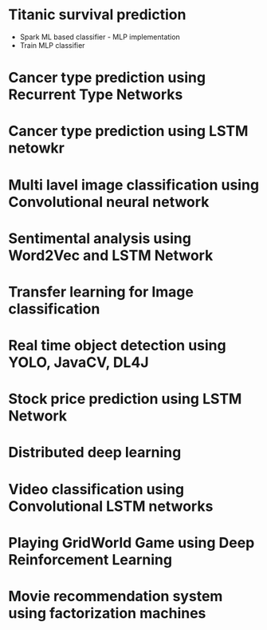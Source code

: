 # Titanic survival prediction


+ Spark ML based classifier - MLP implementation 
+ Train MLP classifier 




# Cancer type prediction using Recurrent Type Networks 



# Cancer type prediction using LSTM netowkr 

# Multi lavel image classification using Convolutional neural network 



# Sentimental analysis using Word2Vec and LSTM Network



# Transfer learning for Image classification 



# Real time object detection using YOLO, JavaCV, DL4J

# Stock price prediction using LSTM Network 


# Distributed deep learning 



# Video classification using Convolutional LSTM networks 



# Playing GridWorld Game using Deep Reinforcement Learning 


# Movie recommendation system using factorization machines 



#